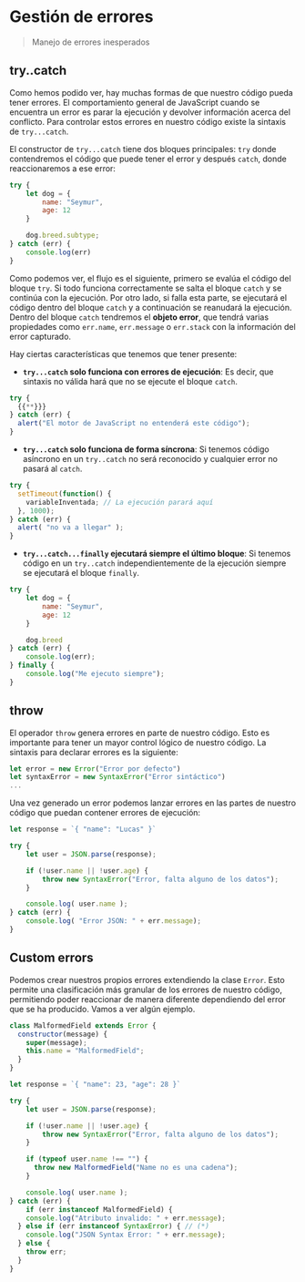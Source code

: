# Gestión de errores

> Manejo de errores inesperados

## try..catch

Como hemos podido ver, hay muchas formas de que nuestro código pueda tener errores. El comportamiento general de JavaScript cuando se encuentra un error es parar la ejecución y devolver información acerca del conflicto. Para controlar estos errores en nuestro código existe la sintaxis de `try...catch`.

El constructor de `try...catch` tiene dos bloques principales: `try` donde contendremos el código que puede tener el error y después `catch`, donde reaccionaremos a ese error:

```javascript
try {
    let dog = {
        name: "Seymur",
        age: 12
    }

    dog.breed.subtype;
} catch (err) {
    console.log(err)
}
```

Como podemos ver, el flujo es el siguiente, primero se evalúa el código del bloque `try`. Si todo funciona correctamente se salta el bloque `catch` y se continúa con la ejecución. Por otro lado, si falla esta parte, se ejecutará el código dentro del bloque `catch` y a continuación se reanudará la ejecución. Dentro del bloque `catch` tendremos el **objeto error**, que tendrá varias propiedades como `err.name`, `err.message` o `err.stack` con la información del error capturado.

Hay ciertas características que tenemos que tener presente:

* **`try...catch` solo funciona con errores de ejecución**: Es decir, que sintaxis no válida hará que no se ejecute el bloque `catch`.

```javascript
try {
  {{**}}}
} catch (err) {
  alert("El motor de JavaScript no entenderá este código");
}
```

* **`try...catch` solo funciona de forma síncrona**: Si tenemos código asíncrono en un `try..catch` no será reconocido y cualquier error no pasará al `catch`.

```javascript
try {
  setTimeout(function() {
    variableInventada; // La ejecución parará aquí
  }, 1000);
} catch (err) {
  alert( "no va a llegar" );
}
```

* **`try...catch...finally` ejecutará siempre el último bloque**: Si tenemos código en un `try..catch` independientemente de la ejecución siempre se ejecutará el bloque `finally`.

```javascript
try {
    let dog = {
        name: "Seymur",
        age: 12
    }

    dog.breed
} catch (err) {
    console.log(err);
} finally {
    console.log("Me ejecuto siempre");
}
```

## throw

El operador `throw` genera errores en parte de nuestro código. Esto es importante para tener un mayor control lógico de nuestro código. La sintaxis para declarar errores es la siguiente:

```javascript
let error = new Error("Error por defecto")
let syntaxError = new SyntaxError("Error sintáctico")
...
```

Una vez generado un error podemos lanzar errores en las partes de nuestro código que puedan contener errores de ejecución:

```javascript
let response = `{ "name": "Lucas" }`

try {
    let user = JSON.parse(response);

    if (!user.name || !user.age) {
        throw new SyntaxError("Error, falta alguno de los datos");
    }

    console.log( user.name );
} catch (err) {
    console.log( "Error JSON: " + err.message);
}
```


## Custom errors

Podemos crear nuestros propios errores extendiendo la clase `Error`. Esto permite una clasificación más granular de los errores de nuestro código, permitiendo poder reaccionar de manera diferente dependiendo del error que se ha producido. Vamos a ver algún ejemplo.

```javascript
class MalformedField extends Error {
  constructor(message) {
    super(message);
    this.name = "MalformedField";
  }
}

let response = `{ "name": 23, "age": 28 }`

try {
    let user = JSON.parse(response);

    if (!user.name || !user.age) {
        throw new SyntaxError("Error, falta alguno de los datos");
    }

    if (typeof user.name !== "") {
      throw new MalformedField("Name no es una cadena");
    }

    console.log( user.name );
} catch (err) {
    if (err instanceof MalformedField) {
    console.log("Atributo invalido: " + err.message);
  } else if (err instanceof SyntaxError) { // (*)
    console.log("JSON Syntax Error: " + err.message);
  } else {
    throw err;
  }
}
```
